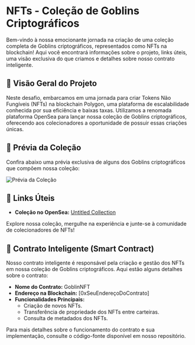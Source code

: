 # NFTs - Coleção de Goblins Criptográficos

Bem-vindo à nossa emocionante jornada na criação de uma coleção completa de Goblins criptográficos, representados como NFTs na blockchain! Aqui você encontrará informações sobre o projeto, links úteis, uma visão exclusiva do que criamos e detalhes sobre nosso contrato inteligente.

## 🌟 Visão Geral do Projeto

Neste desafio, embarcamos em uma jornada para criar Tokens Não Fungíveis (NFTs) na blockchain Polygon, uma plataforma de escalabilidade conhecida por sua eficiência e baixas taxas. Utilizamos a renomada plataforma OpenSea para lançar nossa coleção de Goblins criptográficos, oferecendo aos colecionadores a oportunidade de possuir essas criações únicas.

## 🎨 Prévia da Coleção

Confira abaixo uma prévia exclusiva de alguns dos Goblins criptográficos que compõem nossa coleção:

![Prévia da Coleção]([link_para_imagem_da_previa](https://raw.githubusercontent.com/vdsilveira/DIO-Forma-o-web3-fundamentals-/main/Captura%20de%20tela%20de%202023-11-18%2012-11-19.png))

## 🔗 Links Úteis

- **Coleção no OpenSea:** [Untitled Collection](https://opensea.io/collection/untitled-collection-3626893228)

Explore nossa coleção, mergulhe na experiência e junte-se à comunidade de colecionadores de NFTs!

## 🧠 Contrato Inteligente (Smart Contract)

Nosso contrato inteligente é responsável pela criação e gestão dos NFTs em nossa coleção de Goblins criptográficos. Aqui estão alguns detalhes sobre o contrato:

- **Nome do Contrato:** GoblinNFT
- **Endereço na Blockchain:** [0xSeuEndereçoDoContrato]
- **Funcionalidades Principais:**
  - Criação de novos NFTs.
  - Transferência de propriedade dos NFTs entre carteiras.
  - Consulta de metadados dos NFTs.

Para mais detalhes sobre o funcionamento do contrato e sua implementação, consulte o código-fonte disponível em nosso repositório.
